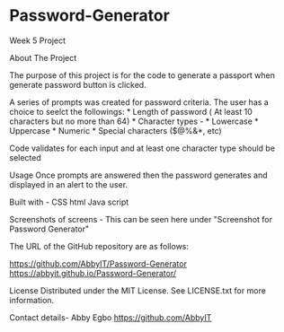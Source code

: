 # Password-Generator
Week 5 Project 

About The Project

The purpose of this project is for the code to generate a passport when generate password button is clicked. 


 A series of prompts was created for password criteria. The user has a choice to seelct the followings:
      * Length of password ( At least 10 characters but no more than 64)
      * Character types - 
      * Lowercase
      * Uppercase
      * Numeric
      * Special characters ($@%&*, etc)

  Code validates for each input and at least one character type should be selected

 Usage
  Once prompts are answered then the password  generates and displayed in an alert to the user. 

  Built with - 
  CSS
  html
  Java script

  Screenshots of screens - This can be seen here under "Screenshot for Password Generator"

  The URL of the GitHub repository are as follows:

  https://github.com/AbbyIT/Password-Generator
  https://abbyit.github.io/Password-Generator/

 License
 Distributed under the MIT License. See LICENSE.txt for more information.


Contact details- Abby Egbo
https://github.com/AbbyIT






